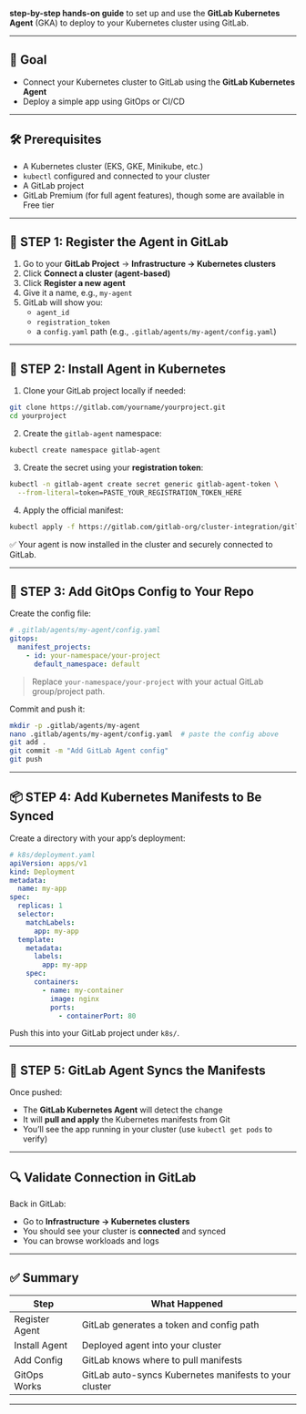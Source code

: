 **step-by-step hands-on guide** to set up and use the **GitLab Kubernetes Agent** (GKA) to deploy to your Kubernetes cluster using GitLab.

---

## 🎯 Goal

- Connect your Kubernetes cluster to GitLab using the **GitLab Kubernetes Agent**
- Deploy a simple app using GitOps or CI/CD

---

## 🛠️ Prerequisites

- A Kubernetes cluster (EKS, GKE, Minikube, etc.)
- `kubectl` configured and connected to your cluster
- A GitLab project
- GitLab Premium (for full agent features), though some are available in Free tier

---

## 🔁 STEP 1: Register the Agent in GitLab

1. Go to your **GitLab Project** → **Infrastructure → Kubernetes clusters**
2. Click **Connect a cluster (agent-based)**
3. Click **Register a new agent**
4. Give it a name, e.g., `my-agent`
5. GitLab will show you:
   - `agent_id`
   - `registration_token`
   - a `config.yaml` path (e.g., `.gitlab/agents/my-agent/config.yaml`)

---

## 🐳 STEP 2: Install Agent in Kubernetes

1. Clone your GitLab project locally if needed:

```bash
git clone https://gitlab.com/yourname/yourproject.git
cd yourproject
```

2. Create the `gitlab-agent` namespace:

```bash
kubectl create namespace gitlab-agent
```

3. Create the secret using your **registration token**:

```bash
kubectl -n gitlab-agent create secret generic gitlab-agent-token \
  --from-literal=token=PASTE_YOUR_REGISTRATION_TOKEN_HERE
```

4. Apply the official manifest:

```bash
kubectl apply -f https://gitlab.com/gitlab-org/cluster-integration/gitlab-agent/-/raw/main/manifests/agent.yaml
```

✅ Your agent is now installed in the cluster and securely connected to GitLab.

---

## 📁 STEP 3: Add GitOps Config to Your Repo

Create the config file:

```yaml
# .gitlab/agents/my-agent/config.yaml
gitops:
  manifest_projects:
    - id: your-namespace/your-project
      default_namespace: default
```

> Replace `your-namespace/your-project` with your actual GitLab group/project path.

Commit and push it:

```bash
mkdir -p .gitlab/agents/my-agent
nano .gitlab/agents/my-agent/config.yaml  # paste the config above
git add .
git commit -m "Add GitLab Agent config"
git push
```

---

## 📦 STEP 4: Add Kubernetes Manifests to Be Synced

Create a directory with your app’s deployment:

```yaml
# k8s/deployment.yaml
apiVersion: apps/v1
kind: Deployment
metadata:
  name: my-app
spec:
  replicas: 1
  selector:
    matchLabels:
      app: my-app
  template:
    metadata:
      labels:
        app: my-app
    spec:
      containers:
        - name: my-container
          image: nginx
          ports:
            - containerPort: 80
```

Push this into your GitLab project under `k8s/`.

---

## 📡 STEP 5: GitLab Agent Syncs the Manifests

Once pushed:

- The **GitLab Kubernetes Agent** will detect the change
- It will **pull and apply** the Kubernetes manifests from Git
- You’ll see the app running in your cluster (use `kubectl get pods` to verify)

---

## 🔍 Validate Connection in GitLab

Back in GitLab:

- Go to **Infrastructure → Kubernetes clusters**
- You should see your cluster is **connected** and synced
- You can browse workloads and logs

---

## ✅ Summary

| Step | What Happened |
|------|---------------|
| Register Agent | GitLab generates a token and config path |
| Install Agent | Deployed agent into your cluster |
| Add Config | GitLab knows where to pull manifests |
| GitOps Works | GitLab auto-syncs Kubernetes manifests to your cluster |

---
